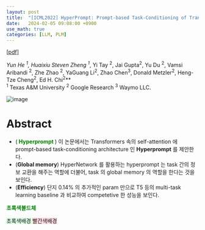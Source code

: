 ```yaml
---
layout: post
title:  "[ICML2022] HyperPrompt: Prompt-based Task-Conditioning of Transformers"
date:   2024-02-05 09:08:00 +0900
use_math: true
categories: [LLM, PLM]
---
```


[[pdf]](https://proceedings.mlr.press/v162/he22f/he22f.pdf)


**Yun He <sup>1*</sup>, Huaixiu Steven Zheng <sup>1*</sup>, Yi Tay <sup>2</sup>, Jai Gupta<sup>2</sup>,  Yu Du <sup>2</sup>, Vamsi Aribandi <sup>2</sup>, Zhe Zhao <sup>2</sup>, YaGuang Li<sup>2</sup>, Zhao Chen<sup>3</sup>, Donald Metzler<sup>2</sup>, Heng-Tze Cheng<sup>2</sup>, Ed H. Chi<sup>2</sup>**
<br><sup>1</sup> Texas A&M University <sup>2</sup> Google Research <sup>3</sup> Waymo LLC. &emsp;

![image](https://github.com/yong1-kim/yong1-kim.github.io/assets/42200027/096235d2-fe66-4059-b1c8-91e6726c03e1)

# Abstract
- (<span style='color:green;font-weight:bold'> Hyperprompt </span>) 이 논문에서는 Transformers 속의 self-attention 에 prompt-based task-conditioning architecture 인 **Hyperprompt** 를 제안한다.
- (**Global memory**) HyperNetwork 를 활용하는 hyperprompt 는 task 간의 정보 교환을 해주는 역할에 더불어, task 의 global memory 의 역할을 한다는 것을 보인다.
- (**Efficiency**) 단지 0.14% 의 추가적인 param 만으로 T5 등의 multi-task learning baseline 과 비교하여 competetive 한 성능을 보인다.

<span style='color:green;font-weight:bold'> 초록색볼드체 </span>

<span style='background-color: #dcffe4'> 초록색배경 </span>
<span style='background-color: #ffdce0'> 빨간색배경 </span>
